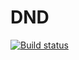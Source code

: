 # DND

[![Build status](https://ci.appveyor.com/api/projects/status/2kcy2nawm5neg179?svg=true)](https://ci.appveyor.com/project/Yaraspik/js-dnd)